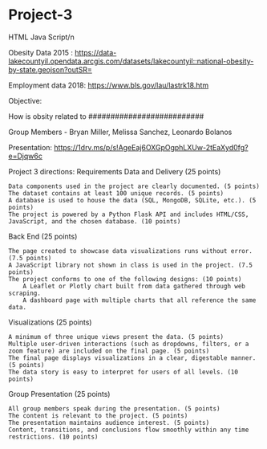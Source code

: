 # Project-3
HTML Java Script/n

Obesity Data 2015
: https://data-lakecountyil.opendata.arcgis.com/datasets/lakecountyil::national-obesity-by-state.geojson?outSR=

Employment data 2018:
https://www.bls.gov/lau/lastrk18.htm


Objective:

How is obsity related to 
##########################

Group Members - Bryan Miller, Melissa Sanchez, Leonardo Bolanos

Presentation:
https://1drv.ms/p/s!AgeEaj6OXGpOgphLXUw-2tEaXyd0fg?e=Djqw6c


Project 3 directions:
Requirements
Data and Delivery (25 points)

    Data components used in the project are clearly documented. (5 points)
    The dataset contains at least 100 unique records. (5 points)
    A database is used to house the data (SQL, MongoDB, SQLite, etc.). (5 points)
    The project is powered by a Python Flask API and includes HTML/CSS, JavaScript, and the chosen database. (10 points)

Back End (25 points)

    The page created to showcase data visualizations runs without error. (7.5 points)
    A JavaScript library not shown in class is used in the project. (7.5 points)
    The project conforms to one of the following designs: (10 points)
        A Leaflet or Plotly chart built from data gathered through web scraping.
        A dashboard page with multiple charts that all reference the same data.

Visualizations (25 points)

    A minimum of three unique views present the data. (5 points)
    Multiple user-driven interactions (such as dropdowns, filters, or a zoom feature) are included on the final page. (5 points)
    The final page displays visualizations in a clear, digestable manner. (5 points)
    The data story is easy to interpret for users of all levels. (10 points)

Group Presentation (25 points)

    All group members speak during the presentation. (5 points)
    The content is relevant to the project. (5 points)
    The presentation maintains audience interest. (5 points)
    Content, transitions, and conclusions flow smoothly within any time restrictions. (10 points)
